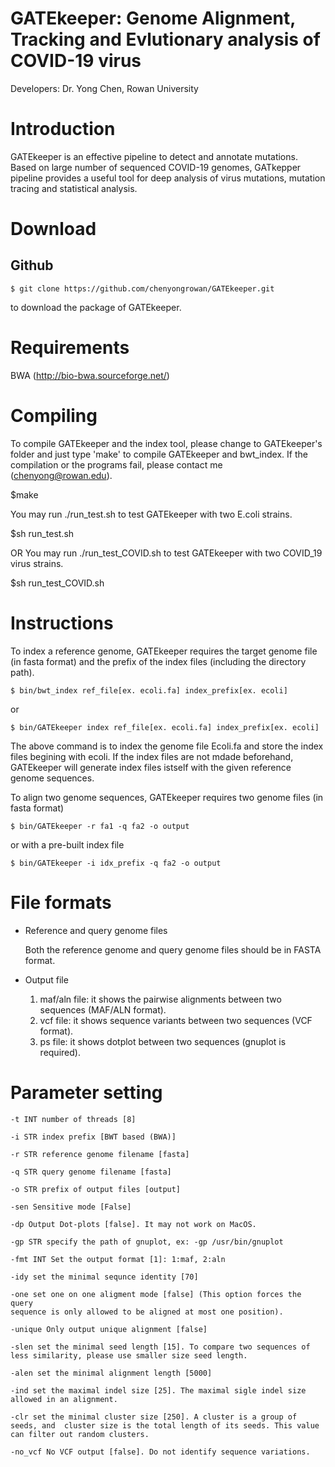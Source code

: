 GATEkeeper: Genome Alignment, Tracking and Evlutionary analysis of COVID-19 virus
===================

Developers: Dr. Yong Chen, Rowan University

# Introduction

GATEkeeper is an effective pipeline to detect and annotate mutations. Based on large number of sequenced COVID-19 genomes, GATkepper pipeline provides a useful tool for deep analysis of virus mutations, mutation tracing and statistical analysis.

# Download
## Github
  ```
  $ git clone https://github.com/chenyongrowan/GATEkeeper.git
  ```
to download the package of GATEkeeper.

# Requirements
BWA (http://bio-bwa.sourceforge.net/)

# Compiling

To compile GATEkeeper and the index tool, please change to GATEkeeper's folder and just type 'make' to compile GATEkeeper and bwt_index. If the compilation or the programs fail, please contact me (chenyong@rowan.edu).

$make

You may run ./run_test.sh to test GATEkeeper with two E.coli strains.

$sh run_test.sh

OR
You may run ./run_test_COVID.sh to test GATEkeeper with two COVID_19 virus strains.

$sh run_test_COVID.sh

# Instructions

To index a reference genome, GATEkeeper requires the target genome file (in fasta format) and the prefix of the index files (including the directory path).

  ```
  $ bin/bwt_index ref_file[ex. ecoli.fa] index_prefix[ex. ecoli]
  ```
or

  ```
  $ bin/GATEkeeper index ref_file[ex. ecoli.fa] index_prefix[ex. ecoli]
  ```

The above command is to index the genome file Ecoli.fa and store the index files begining with ecoli.
If the index files are not mdade beforehand, GATEkeeper will generate index files istself with the given reference genome sequences.

To align two genome sequences, GATEkeeper requires two genome files (in fasta format)

  ```
  $ bin/GATEkeeper -r fa1 -q fa2 -o output
  ```
or with a pre-built index file

  ```
  $ bin/GATEkeeper -i idx_prefix -q fa2 -o output
  ```


# File formats

- Reference and query genome files

    Both the reference genome and query genome files should be in FASTA format.

- Output file

	1. maf/aln file: it shows the pairwise alignments between two sequences (MAF/ALN format).
	2. vcf file: it shows sequence variants between two sequences (VCF format).
	3. ps  file: it shows dotplot between two sequences (gnuplot is required).

# Parameter setting

 ```
-t INT number of threads [8]

-i STR index prefix [BWT based (BWA)]

-r STR reference genome filename [fasta]

-q STR query genome filename [fasta]

-o STR prefix of output files [output]

-sen Sensitive mode [False]

-dp Output Dot-plots [false]. It may not work on MacOS.

-gp STR specify the path of gnuplot, ex: -gp /usr/bin/gnuplot

-fmt INT Set the output format [1]: 1:maf, 2:aln

-idy set the minimal sequnce identity [70]

-one set one on one aligment mode [false] (This option forces the query
sequence is only allowed to be aligned at most one position).

-unique Only output unique alignment [false]

-slen set the minimal seed length [15]. To compare two sequences of less similarity, please use smaller size seed length.

-alen set the minimal alignment length [5000]

-ind set the maximal indel size [25]. The maximal sigle indel size allowed in an alignment.

-clr set the minimal cluster size [250]. A cluster is a group of seeds, and  cluster size is the total length of its seeds. This value can filter out random clusters.

-no_vcf No VCF output [false]. Do not identify sequence variations.

  ```

